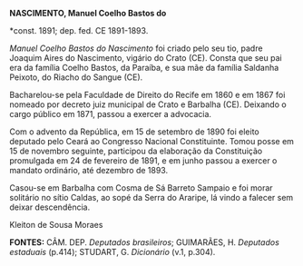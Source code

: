 **NASCIMENTO, Manuel Coelho Bastos do**

\*const. 1891; dep. fed. CE 1891-1893.

*Manuel Coelho Bastos do Nascimento* foi criado pelo seu tio, padre
Joaquim Aires do Nascimento, vigário do Crato (CE). Consta que seu pai
era da família Coelho Bastos, da Paraíba, e sua mãe da família Saldanha
Peixoto, do Riacho do Sangue (CE).

Bacharelou-se pela Faculdade de Direito do Recife em 1860 e em 1867 foi
nomeado por decreto juiz municipal de Crato e Barbalha (CE). Deixando o
cargo público em 1871, passou a exercer a advocacia.

Com o advento da República, em 15 de setembro de 1890 foi eleito
deputado pelo Ceará ao Congresso Nacional Constituinte. Tomou posse em
15 de novembro seguinte, participou da elaboração da Constituição
promulgada em 24 de fevereiro de 1891, e em junho passou a exercer o
mandato ordinário, até dezembro de 1893.

Casou-se em Barbalha com Cosma de Sá Barreto Sampaio e foi morar
solitário no sítio Caldas, ao sopé da Serra do Araripe, lá vindo a
falecer sem deixar descendência.

Kleiton de Sousa Moraes

**FONTES:** CÂM. DEP. *Deputados brasileiros*; GUIMARÃES, H. *Deputados
estaduais* (p.414); STUDART, G. *Dicionário* (v.1, p.304).
